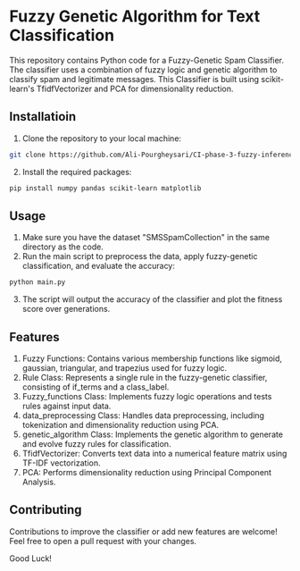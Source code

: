 # Fuzzy Genetic Algorithm for Text Classification
 This repository contains Python code for a Fuzzy-Genetic Spam Classifier. The classifier uses a combination of fuzzy logic and genetic algorithm to classify spam and legitimate messages. This Classifier is built using scikit-learn's TfidfVectorizer and PCA for dimensionality reduction.

 ## Installatioin
  1. Clone the repository to your local machine:
  ```bash
  git clone https://github.com/Ali-Pourgheysari/CI-phase-3-fuzzy-inference-system.git
  ```
  2. Install the required packages:
  ```bash
  pip install numpy pandas scikit-learn matplotlib
  ```

## Usage 
1. Make sure you have the dataset "SMSSpamCollection" in the same directory as the code.
2. Run the main script to preprocess the data, apply fuzzy-genetic classification, and evaluate the accuracy:
```bash
python main.py
```
3. The script will output the accuracy of the classifier and plot the fitness score over generations.

## Features
1. Fuzzy Functions: Contains various membership functions like sigmoid, gaussian, triangular, and trapezius used for fuzzy logic.
2. Rule Class: Represents a single rule in the fuzzy-genetic classifier, consisting of if_terms and a class_label.
3. Fuzzy_functions Class: Implements fuzzy logic operations and tests rules against input data.
4. data_preprocessing Class: Handles data preprocessing, including tokenization and dimensionality reduction using PCA.
5. genetic_algorithm Class: Implements the genetic algorithm to generate and evolve fuzzy rules for classification.
6. TfidfVectorizer: Converts text data into a numerical feature matrix using TF-IDF vectorization.
7. PCA: Performs dimensionality reduction using Principal Component Analysis.

## Contributing
Contributions to improve the classifier or add new features are welcome! Feel free to open a pull request with your changes.

Good Luck!